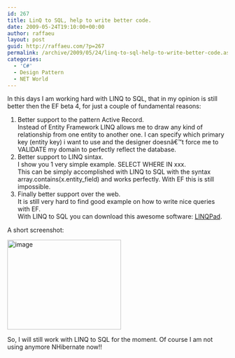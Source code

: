 ```yaml
---
id: 267
title: LinQ to SQL, help to write better code.
date: 2009-05-24T19:10:00+00:00
author: raffaeu
layout: post
guid: http://raffaeu.com/?p=267
permalink: /archive/2009/05/24/linq-to-sql-help-to-write-better-code.aspx
categories:
  - 'C#'
  - Design Pattern
  - NET World
---
```

In this days I am working hard with LINQ to SQL, that in my opinion is still better then the EF beta 4, for just a couple of fundamental reasons:

  1. Better support to the pattern Active Record.   
    Instead of Entity Framework LINQ allows me to draw any kind of relationship from one entity to another one. I can specify which primary key (entity key) i want to use and the designer doesnâ€™t force me to VALIDATE my domain to perfectly reflect the database.
  2. Better support to LINQ sintax.   
    I show you 1 very simple example. SELECT WHERE IN xxx.   
    This can be simply accomplished with LINQ to SQL with the syntax array.contains(x.entity_field) and works perfectly. With EF this is still impossible.
  3. Finally better support over the web.   
    It is still very hard to find good example on how to write nice queries with EF.   
    With LINQ to SQL you can download this awesome software: <a href="http://www.linqpad.net/" target="_blank">LINQPad</a>.

A short screenshot:

<a href="http://blog.raffaeu.com/Images/blog_raffaeu_com/WindowsLiveWriter/LinQtoSQLhelptowritebettercode_10DB6/image.png" rel="lightbox"><img style="border-bottom: 0px; border-left: 0px; display: inline; border-top: 0px; border-right: 0px" title="image" border="0" alt="image" src="http://blog.raffaeu.com/Images/blog_raffaeu_com/WindowsLiveWriter/LinQtoSQLhelptowritebettercode_10DB6/image_thumb.png" width="260" height="205" /></a> 

So, I will still work with LINQ to SQL for the moment. Of course I am not using anymore NHibernate now!!